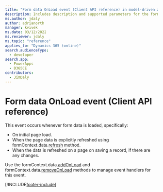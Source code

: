 ```yaml
---
title: "Form data OnLoad event (Client API reference) in model-driven apps| MicrosoftDocs"
description: Includes description and supported parameters for the form data OnLoad event.
ms.author: jdaly
author: adrianorth
manager: kvivek
ms.date: 03/12/2022
ms.reviewer: jdaly
ms.topic: "reference"
applies_to: "Dynamics 365 (online)"
search.audienceType: 
  - developer
search.app: 
  - PowerApps
  - D365CE
contributors:
  - JimDaly
---
```

# Form data OnLoad event (Client API reference)

This event occurs whenever form data is loaded, specifically:

- On initial page load.
- When the page data is explicitly refreshed using formContext.data.[refresh](../formContext-data/refresh.md) method.
- When the data is refreshed on a page on saving a record, if there are any changes.
 
Use the formContext.data.[addOnLoad](../formContext-data/addOnLoad.md) and formContext.data.[removeOnLoad](../formContext-data/removeOnLoad.md) methods to manage event handlers for this event. 





[!INCLUDE[footer-include](../../../../../includes/footer-banner.md)]